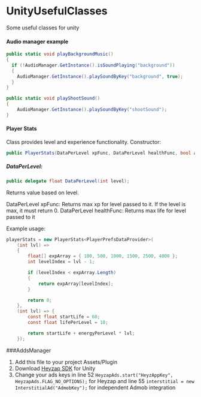 # UnityUsefulClasses
Some useful classes for unity

#### Audio manager example

```c#
public static void playBackgroundMusic()
{
  if (!AudioManager.GetInstance().isSoundPlaying("background"))
  {
    AudioManager.GetInstance().playSoundByKey("background", true);
  }
}

public static void playShootSound()
{
    AudioManager.GetInstance().playSoundByKey("shootSound");
}

```

#### Player Stats

Class provides level and experience functionality. 
Constructor:

```c#
public PlayerStats(DataPerLevel xpFunc, DataPerLevel healthFunc, bool autosave = true);
```
##### DataPerLevel:
```c#
public delegate float DataPerLevel(int level);
```
Returns value based on level. 

DataPerLevel xpFunc: Returns max xp for level passed to it. If the level is max, it must return 0.
DataPerLevel healthFunc: Returns max life for level passed to it

Example usage:
```c#
playerStats = new PlayerStats<PlayerPrefsDataProvider>(
    (int lvl) =>
    {
        float[] expArray = { 100, 500, 1000, 1500, 2500, 4000 };
        int levelIndex = lvl - 1;

        if (levelIndex < expArray.Length)
        {
            return expArray[levelIndex];
        }

        return 0;
    },
    (int lvl) => {
        const float startLife = 60;
        const float lifePerLevel = 10;

        return startLife + energyPerLevel * lvl;
    });
```

###AddsManager
1. Add this file to your project Assets/Plugin
2. Download [Heyzap SDK](https://developers.heyzap.com/docs/unity_sdk_setup_and_requirements) for Unity
3. Change your ads keys in line 52 ```HeyzapAds.start("HeyzAppKey", HeyzapAds.FLAG_NO_OPTIONS);``` for Heyzap and line 55 ```interstitial = new InterstitialAd("AdmobKey");``` for independent Admob integration

